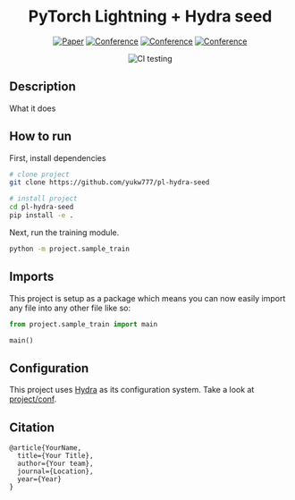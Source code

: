 <div align="center">

# PyTorch Lightning + Hydra seed

[![Paper](http://img.shields.io/badge/paper-arxiv.1001.2234-B31B1B.svg)](https://www.nature.com/articles/nature14539)
[![Conference](http://img.shields.io/badge/NeurIPS-2019-4b44ce.svg)](https://papers.nips.cc/book/advances-in-neural-information-processing-systems-31-2018)
[![Conference](http://img.shields.io/badge/ICLR-2019-4b44ce.svg)](https://papers.nips.cc/book/advances-in-neural-information-processing-systems-31-2018)
[![Conference](http://img.shields.io/badge/AnyConference-year-4b44ce.svg)](https://papers.nips.cc/book/advances-in-neural-information-processing-systems-31-2018)
<!--
ARXIV
[![Paper](http://img.shields.io/badge/arxiv-math.co:1480.1111-B31B1B.svg)](https://www.nature.com/articles/nature14539)
-->
![CI testing](https://github.com/PyTorchLightning/deep-learning-project-template/workflows/CI%20testing/badge.svg?branch=master&event=push)


<!--
Conference
-->
</div>

## Description
What it does

## How to run
First, install dependencies
```bash
# clone project
git clone https://github.com/yukw777/pl-hydra-seed

# install project
cd pl-hydra-seed
pip install -e .
```
Next, run the training module.
```bash
python -m project.sample_train
```

## Imports
This project is setup as a package which means you can now easily import any file into any other file like so:
```python
from project.sample_train import main

main()
```

## Configuration
This project uses [Hydra](https://hydra.cc/) as its configuration system. Take a look at [project/conf](project/conf).

## Citation
```
@article{YourName,
  title={Your Title},
  author={Your team},
  journal={Location},
  year={Year}
}
```
